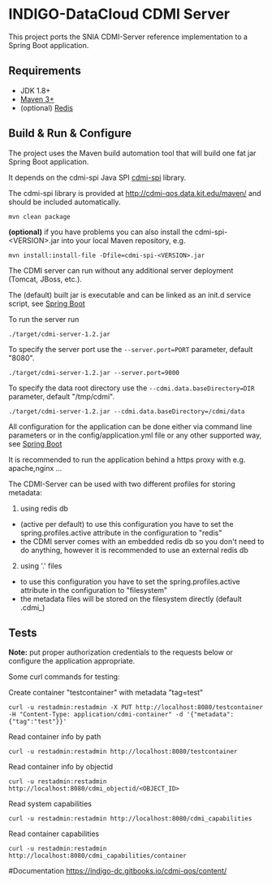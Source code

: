 # INDIGO-DataCloud CDMI Server

This project ports the SNIA CDMI-Server reference implementation to a Spring Boot application.

## Requirements

* JDK 1.8+
* [Maven 3+](https://maven.apache.org/)
* (optional) [Redis](http://redis.io/)

## Build & Run & Configure

The project uses the Maven build automation tool that will build one fat jar Spring Boot application.

It depends on the cdmi-spi Java SPI [cdmi-spi](https://github.com/indigo-dc/cdmi-spi) library.

The cdmi-spi library is provided at http://cdmi-qos.data.kit.edu/maven/ and should be included automatically.

```
mvn clean package
```

**(optional)** if you have problems you can also install the cdmi-spi-\<VERSION\>.jar into your local Maven repository, e.g.

```
mvn install:install-file -Dfile=cdmi-spi-<VERSION>.jar
```

The CDMI server can run without any additional server deployment (Tomcat, JBoss, etc.).

The (default) built jar is executable and can be linked as an init.d service script, see [Spring Boot](https://docs.spring.io/spring-boot/docs/current/reference/htmlsingle/#deployment-initd-service)

To run the server run
```
./target/cdmi-server-1.2.jar
```

To specify the server port use the ```--server.port=PORT``` parameter, default "8080".

```
./target/cdmi-server-1.2.jar --server.port=9000
```

To specify the data root directory use the ```--cdmi.data.baseDirectory=DIR``` parameter, default "/tmp/cdmi".

```
./target/cdmi-server-1.2.jar --cdmi.data.baseDirectory=/cdmi/data
```

All configuration for the application can be done either via command line parameters or in the config/application.yml file or any other supported way, see [Spring Boot](https://docs.spring.io/spring-boot/docs/current/reference/htmlsingle/#boot-features-external-config)

It is recommended to run the application behind a https proxy with e.g. apache,nginx ...

The CDMI-Server can be used with two different profiles for storing metadata:

1) using redis db
* (active per default) to use this configuration you have to set the spring.profiles.active attribute in the configuration to "redis"
* the CDMI server comes with an embedded redis db so you don't need to do anything, however it is recommended to use an external redis db

2) using '.' files
* to use this configuration you have to set the spring.profiles.active attribute in the configuration to "filesystem"
* the metadata files will be stored on the filesystem directly (default .cdmi_<objectname>)

## Tests
**Note:** put proper authorization credentials to the requests below or configure the application appropriate.

Some curl commands for testing:

Create container "testcontainer" with metadata "tag=test"
```
curl -u restadmin:restadmin -X PUT http://localhost:8080/testcontainer -H "Content-Type: application/cdmi-container" -d '{"metadata":{"tag":"test"}}'
```
Read container info by path
```
curl -u restadmin:restadmin http://localhost:8080/testcontainer
```
Read container info by objectid
```
curl -u restadmin:restadmin http://localhost:8080/cdmi_objectid/<OBJECT_ID>
```
Read system capabilities
```
curl -u restadmin:restadmin http://localhost:8080/cdmi_capabilities
```
Read container capabilities
```
curl -u restadmin:restadmin http://localhost:8080/cdmi_capabilities/container
```

#Documentation
https://indigo-dc.gitbooks.io/cdmi-qos/content/
